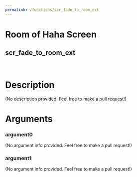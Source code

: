 ```yaml
---
permalink: /functions/scr_fade_to_room_ext
---
```

# Room of Haha Screen  
## scr_fade_to_room_ext  
&nbsp;  
# Description  
(No description provided. Feel free to make a pull request!) 
&nbsp;  
# Arguments
### argument0
(No argument info provided. Feel free to make a pull request!)
&nbsp;  
### argument1
(No argument info provided. Feel free to make a pull request!)
&nbsp;  


